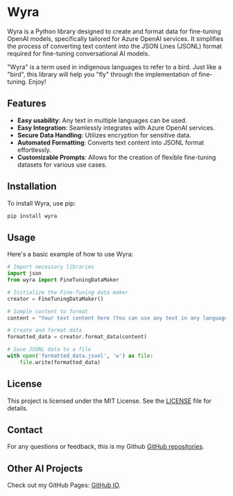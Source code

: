 # Wyra

Wyra is a Python library designed to create and format data for fine-tuning OpenAI models, specifically tailored for Azure OpenAI services. It simplifies the process of converting text content into the JSON Lines (JSONL) format required for fine-tuning conversational AI models.

"Wyra" is a term used in indigenous languages to refer to a bird. Just like a "bird", this library will help you "fly" through the implementation of fine-tuning. Enjoy!

## Features

- **Easy usability**: Any text in multiple languages ​​can be used.
- **Easy Integration**: Seamlessly integrates with Azure OpenAI services.
- **Secure Data Handling**: Utilizes encryption for sensitive data.
- **Automated Formatting**: Converts text content into JSONL format effortlessly.
- **Customizable Prompts**: Allows for the creation of flexible fine-tuning datasets for various use cases.

## Installation

To install Wyra, use pip:

```sh
pip install wyra
```

## Usage

Here's a basic example of how to use Wyra:

```python
# Import necessary libraries
import json
from wyra import FineTuningDataMaker

# Initialize the Fine-Tuning data maker
creator = FineTuningDataMaker()

# Sample content to format
content = "Your text content here (You can use any text in any language you want)."

# Create and format data
formatted_data = creator.format_data(content)

# Save JSONL data to a file
with open('formatted_data.jsonl', 'w') as file:
    file.write(formatted_data)
```

## License

This project is licensed under the MIT License. See the [LICENSE](https://github.com/sauloleite/wyra/blob/main/LICENSE) file for details.

## Contact

For any questions or feedback, this is my Github [GitHub repositories](https://github.com/sauloleite).

## Other AI Projects

Check out my GitHub Pages: [GitHub IO](https://sauloleite.github.io/).

